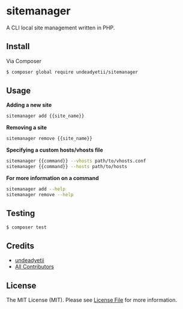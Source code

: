 # sitemanager

A CLI local site management written in PHP.

## Install

Via Composer

``` bash
$ composer global require undeadyetii/sitemanager
```

## Usage

**Adding a new site**

```bash
sitemanager add {{site_name}}
```

**Removing a site**

```bash
sitemanager remove {{site_name}}
```

**Specifying a custom hosts/vhosts file**

```bash
sitemanager {{command}} --vhosts path/to/vhosts.conf
sitemanager {{command}} --hosts path/to/hosts
```

**For more information on a command**

```bash
sitemanager add --help
sitemanager remove --help
```

## Testing

``` bash
$ composer test
```

## Credits

- [undeadyetii][link-author]
- [All Contributors][link-contributors]

## License

The MIT License (MIT). Please see [License File](LICENSE) for more information.

[link-packagist]: https://packagist.org/packages/undeadyetii/sitemanager
[link-author]: https://github.com/undeadyetii
[link-contributors]: ../../contributors
